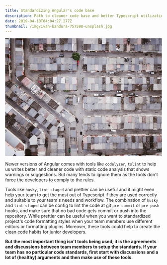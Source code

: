 ```yaml
---
title: Standardizing Angular's code base
description: Path to cleaner code base and better Typescript utilization.
date: 2019-04-10T04:04:27.277Z
thumbnail: /img/ivan-bandura-757598-unsplash.jpg
---
```


![Dirty](/img/ivan-bandura-757598-unsplash.jpg 'Dirty')

Newer versions of Angular comes with tools like `codelyzer`, `tslint` to help us writes better and cleaner code with static code analysis that shows warnings or suggestions. But many tends to ignore them as the tools don't force the developers to comply to the rules.

Tools like `husky`, `lint-staged` and prettier can be useful and it might even help your team to get the most out of Typescript if they are used correctly and suitable to your team's needs and workflow. The combination of `husky` and `lint-staged` can be config to lint the code at git `pre-commit` or `pre-push` hooks, and make sure that no bad code gets commit or push into the repository. While prettier can be useful when you want to standardized project's code formatting styles when your team members use different editors or formatting plugins. Moreover, these tools could help to create the clean code habits for junior developers.

**But the most important thing isn't tools being used, it is the agreements and discussions between team members to setup the standards. If your team has no particular code standards, first start with discussions and a lot of (healthy) arguments and then make use of these tools.**
